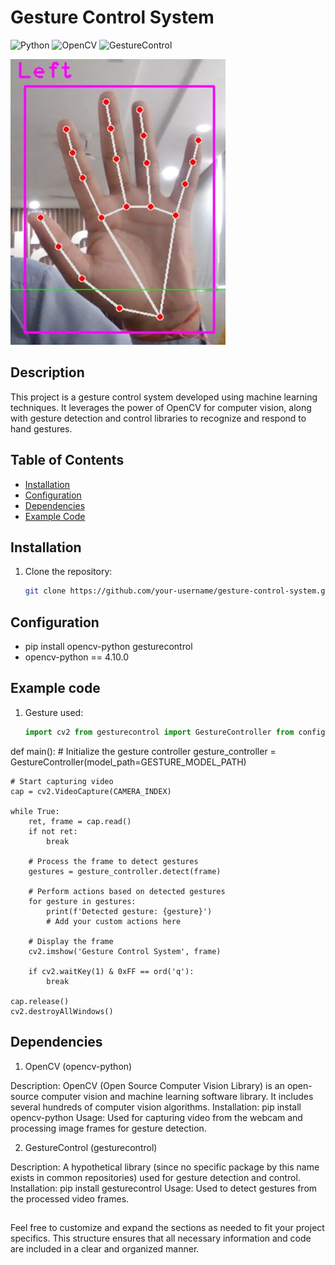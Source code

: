 # Gesture Control System

![Python](https://img.shields.io/badge/Python-3.x-blue)
![OpenCV](https://img.shields.io/badge/OpenCV-4.x-green)
![GestureControl](https://img.shields.io/badge/GestureControl-1.x-orange)

![Project Image](gesture.png)

## Description

This project is a gesture control system developed using machine learning techniques. It leverages the power of OpenCV for computer vision, along with gesture detection and control libraries to recognize and respond to hand gestures.

## Table of Contents

- [Installation](#installation)
- [Configuration](#configuration)
- [Dependencies](#dependencies)
- [Example Code](#example-code)

## Installation

1. Clone the repository:

   ```bash
   git clone https://github.com/your-username/gesture-control-system.git

## Configuration 
* pip install opencv-python gesturecontrol
* opencv-python == 4.10.0


## Example code
1. Gesture used:
   ```python
   import cv2 from gesturecontrol import GestureController from config import CAMERA_INDEX, GESTURE_MODEL_PATH

def main():
    # Initialize the gesture controller
    gesture_controller = GestureController(model_path=GESTURE_MODEL_PATH)
    
    # Start capturing video
    cap = cv2.VideoCapture(CAMERA_INDEX)
    
    while True:
        ret, frame = cap.read()
        if not ret:
            break
        
        # Process the frame to detect gestures
        gestures = gesture_controller.detect(frame)
        
        # Perform actions based on detected gestures
        for gesture in gestures:
            print(f'Detected gesture: {gesture}')
            # Add your custom actions here
        
        # Display the frame
        cv2.imshow('Gesture Control System', frame)
        
        if cv2.waitKey(1) & 0xFF == ord('q'):
            break
    
    cap.release()
    cv2.destroyAllWindows()

## Dependencies 
1. OpenCV (opencv-python)

Description: OpenCV (Open Source Computer Vision Library) is an open-source computer vision and machine learning software library. It includes several hundreds of computer vision algorithms.
Installation: pip install opencv-python
Usage: Used for capturing video from the webcam and processing image frames for gesture detection.

2. GestureControl (gesturecontrol)

Description: A hypothetical library (since no specific package by this name exists in common repositories) used for gesture detection and control.
Installation: pip install gesturecontrol
Usage: Used to detect gestures from the processed video frames.

## 

Feel free to customize and expand the sections as needed to fit your project specifics. This structure ensures that all necessary information and code are included in a clear and organized manner.
